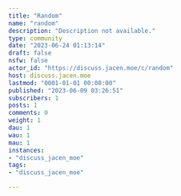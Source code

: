 ```yaml
---
title: "Random" 
name: "random"
description: "Description not available."
type: community
date: "2023-06-24 01:13:14"
draft: false
nsfw: false
actor_id: "https://discuss.jacen.moe/c/random"
host: discuss.jacen.moe
lastmod: "0001-01-01 00:00:00"
published: "2023-06-09 03:26:51"
subscribers: 1
posts: 1
comments: 0
weight: 1
dau: 1
wau: 1
mau: 1
instances:
- "discuss_jacen_moe"
tags: 
- "discuss_jacen_moe"

---
```

